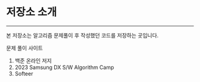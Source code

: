# 저장소 소개
___

본 저장소는 알고리즘 문제풀이 후 작성했던 코드를 저장하는 곳입니다.

문제 풀이 사이트

1. 백준 온라인 저지
2. 2023 Samsung DX S/W Algorithm Camp
3. Softeer
